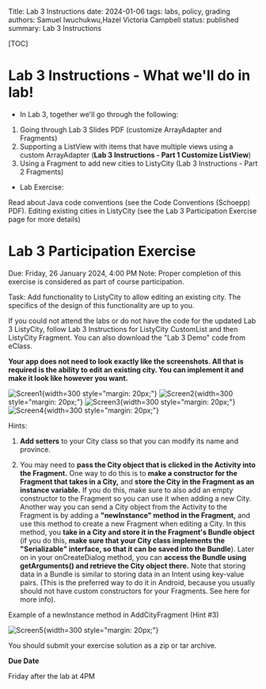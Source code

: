 Title: Lab 3 Instructions
date: 2024-01-06
tags: labs, policy, grading
authors: Samuel Iwuchukwu,Hazel Victoria Campbell
status: published
summary: Lab 3 Instructions

[TOC]

# Lab 3 Instructions - What we'll do in lab!

+ In Lab 3, together we'll go through the following:

1. Going through Lab 3 Slides PDF (customize ArrayAdapter and Fragments)
2. Supporting a ListView with items that have multiple views using a custom ArrayAdapter (**Lab 3 Instructions - Part 1 Customize ListView**)
3. Using a Fragment to add new cities to ListyCity (Lab 3 Instructions - Part 2 Fragments)

+ Lab Exercise:

Read about Java code conventions (see the Code Conventions (Schoepp) PDF).
Editing existing cities in ListyCity (see the Lab 3 Participation Exercise page for more details)

# Lab 3 Participation Exercise

Due: Friday, 26 January 2024, 4:00 PM
Note: Proper completion of this exercise is considered as part of course participation.

Task: Add functionality to ListyCity to allow editing an existing city. The specifics of the design of this functionality are up to you.

If you could not attend the labs or do not have the code for the updated Lab 3 ListyCity, follow Lab 3 Instructions for ListyCity CustomList and then ListyCity Fragment. You can also download the "Lab 3 Demo" code from eClass.

**Your app does not need to look exactly like the screenshots. All that is required is the ability to edit an existing city. You can implement it and make it look like however you want.**

![Screen1]({attach}../images/lab3/img1_lab3.png){width=300 style="margin: 20px;"}
![Screen2]({attach}../images/lab3/img2_lab3.png){width=300 style="margin: 20px;"}
![Screen3]({attach}../images/lab3/img3_lab3.png){width=300 style="margin: 20px;"}
![Screen4]({attach}../images/lab3/img4_lab3.png){width=300 style="margin: 20px;"}


Hints:
1. **Add setters** to your City class so that you can modify its name and province.

2. You may need to **pass the City object that is clicked in the Activity into the Fragment.** One way to do this is to **make a constructor for the Fragment that takes in a City,** and **store the City in the Fragment as an instance variable.** If you do this, make sure to also add an empty constructor to the Fragment so you can use it when adding a new City.
Another way you can send a City object from the Activity to the Fragment is by adding a **"newInstance" method in the Fragment,** and use this method to create a new Fragment when editing a City. In this method, you **take in a City and store it in the Fragment's Bundle object** (if you do this, **make sure that your City class implements the "Serializable" interface, so that it can be saved into the Bundle**). Later on in your onCreateDialog method, you can **access the Bundle using getArguments() and retrieve the City object there.** Note that storing data in a Bundle is similar to storing data in an Intent using key-value pairs. (This is the preferred way to do it in Android, because you usually should not have custom constructors for your Fragments. See here for more info).

Example of a newInstance method in AddCityFragment (Hint #3) 

![Screen5]({attach}../images/lab3/img5_lab3.png){width=300 style="margin: 20px;"}

You should submit your exercise solution as a zip or tar archive.

**Due Date**

Friday after the lab at 4PM